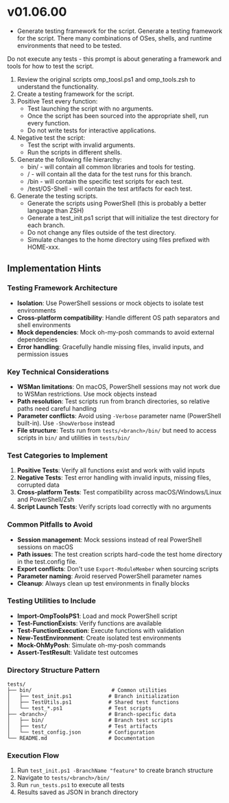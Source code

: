 # v01.06.00
 - Generate testing framework for the script.
Generate a testing framework for the script. There many combinations of OSes, shells, and runtime environments that need to be tested.

Do not execute any tests - this prompt is about generating a framework and tools for how to test the script.

1. Review the original scripts omp_toosl.ps1 and omp_tools.zsh to understand the functionality.
1. Create a testing framework for the script.
1. Positive Test every function:
    - Test launching the script with no arguments.
    - Once the script has been sourced into the appropriate shell, run every function.
    - Do not write tests for interactive applications.
1. Negative test the script:
    - Test the script with invalid arguments.
    - Run the scripts in different shells.
1. Generate the following file hierarchy:
    - bin/ - will contain all common libraries and tools for testing.
    - <branch name>/ - will contain all the data for the test runs for this branch.
    - <branch name>/bin - will contain the specific test scripts for each test.
    - <branch name>/test/OS-Shell - will contain the test artifacts for each test.
1. Generate the testing scripts.
    - Generate the scripts using PowerShell (this is probably a better language than ZSH)
    - Generate a test_init.ps1 script that will initialize the test directory for each branch.
    - Do not change any files outside of the test directory.
    - Simulate changes to the home directory using files prefixed with HOME-xxx.

## Implementation Hints

### Testing Framework Architecture
- **Isolation**: Use PowerShell sessions or mock objects to isolate test environments
- **Cross-platform compatibility**: Handle different OS path separators and shell environments
- **Mock dependencies**: Mock oh-my-posh commands to avoid external dependencies
- **Error handling**: Gracefully handle missing files, invalid inputs, and permission issues

### Key Technical Considerations
- **WSMan limitations**: On macOS, PowerShell sessions may not work due to WSMan restrictions. Use mock objects instead
- **Path resolution**: Test scripts run from branch directories, so relative paths need careful handling
- **Parameter conflicts**: Avoid using `-Verbose` parameter name (PowerShell built-in). Use `-ShowVerbose` instead
- **File structure**: Tests run from `tests/<branch>/bin/` but need to access scripts in `bin/` and utilities in `tests/bin/`

### Test Categories to Implement
1. **Positive Tests**: Verify all functions exist and work with valid inputs
2. **Negative Tests**: Test error handling with invalid inputs, missing files, corrupted data
3. **Cross-platform Tests**: Test compatibility across macOS/Windows/Linux and PowerShell/Zsh
4. **Script Launch Tests**: Verify scripts load correctly with no arguments

### Common Pitfalls to Avoid
- **Session management**: Mock sessions instead of real PowerShell sessions on macOS
- **Path issues**: The test creation scripts hard-code the test home directory in the test.config file.
- **Export conflicts**: Don't use `Export-ModuleMember` when sourcing scripts
- **Parameter naming**: Avoid reserved PowerShell parameter names
- **Cleanup**: Always clean up test environments in finally blocks

### Testing Utilities to Include
- **Import-OmpToolsPS1**: Load and mock PowerShell script
- **Test-FunctionExists**: Verify functions are available
- **Test-FunctionExecution**: Execute functions with validation
- **New-TestEnvironment**: Create isolated test environments
- **Mock-OhMyPosh**: Simulate oh-my-posh commands
- **Assert-TestResult**: Validate test outcomes

### Directory Structure Pattern
```
tests/
├── bin/                          # Common utilities
│   ├── test_init.ps1            # Branch initialization
│   ├── TestUtils.ps1            # Shared test functions
│   └── test_*.ps1               # Test scripts
├── <branch>/                    # Branch-specific data
│   ├── bin/                     # Branch test scripts
│   ├── test/                    # Test artifacts
│   └── test_config.json         # Configuration
└── README.md                    # Documentation
```

### Execution Flow
1. Run `test_init.ps1 -BranchName "feature"` to create branch structure
2. Navigate to `tests/<branch>/bin/`
3. Run `run_tests.ps1` to execute all tests
4. Results saved as JSON in branch directory        
        